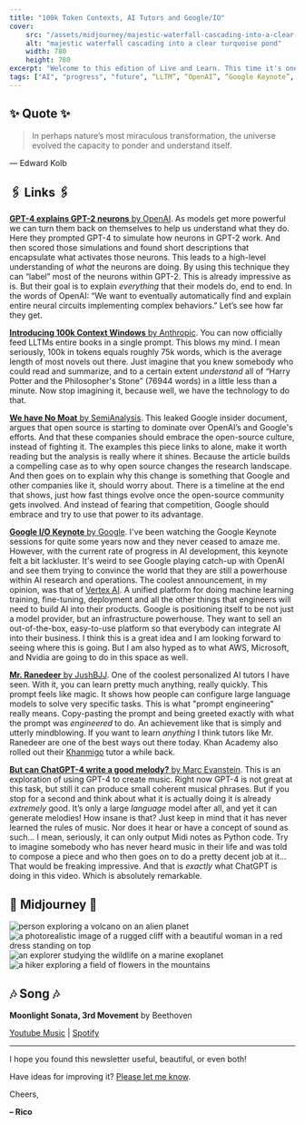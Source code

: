 ```yaml
---
title: "100k Token Contexts, AI Tutors and Google/IO"
cover:
    src: "/assets/midjourney/majestic-waterfall-cascading-into-a-clear-turquoise-pond.jpg"
    alt: "majestic waterfall cascading into a clear turquoise pond"
    width: 780
    height: 780
excerpt: "Welcome to this edition of Live and Learn. This time it's one of those editions, where the amount of things that have happened recently is simply incomprehensible. I cut out so much that I would have liked to include… And still, this edition grew beyond the 4-5 links that I try to set myself as a soft limit. AI is moving at an ever-accelerating pace and this becomes more and more evident the more I read about it. There are way over 100 tabs bookmarked that I haven’t read yet, and soon I will bookmark the next 100. And this to me is insane. It feels great to dig into all that is happening but at the same time, it’s overwhelming. Anyways. This edition contains some insights from the GoogleIO, a great article about how open source is taking over LLTM research by storm, and an exploration of the music generation capabilities of ChatGPT. As always I hope you find something useful and enjoy this newsletter."
tags: ["AI", "progress", "future", “LLTM”, “OpenAI”, “Google Keynote”, “Google”, “Vertex AI”, “Anthropic”, “GPT-4”, “AI tutors”, “generative AI”]
---
```


## ✨ Quote ✨

> In perhaps nature’s most miraculous transformation, the universe evolved the capacity to ponder and understand itself. 

— Edward Kolb

## 🖇️ Links 🖇️

[**GPT-4 explains GPT-2 neurons** by OpenAI](https://openai.com/research/language-models-can-explain-neurons-in-language-models). As models get more powerful we can turn them back on themselves to help us understand what they do. Here they prompted GPT-4 to simulate how neurons in GPT-2 work. And then scored those simulations and found short descriptions that encapsulate what activates those neurons. This leads to a high-level understanding of *what* the neurons are doing. By using this technique they can “label” most of the neurons within GPT-2. This is already impressive as is. But their goal is to explain *everything* that their models do, end to end. In the words of OpenAI: “We want to eventually automatically find and explain entire neural circuits implementing complex behaviors.” Let’s see how far they get. 

[**Introducing 100k Context Windows** by Anthropic](https://www.anthropic.com/index/100k-context-windows). You can now officially feed LLTMs entire books in a single prompt. This blows my mind. I mean seriously, 100k in tokens equals roughly 75k words, which is the average length of most novels out there. Just imagine that you knew somebody who could read and summarize, and to a certain extent *understand* all of “Harry Potter and the Philosopher's Stone” (76944 words) in a little less than a minute. Now stop imagining it, because well, we have the technology to do that. 

[**We have No Moat** by SemiAnalysis](https://www.semianalysis.com/p/google-we-have-no-moat-and-neither). This leaked Google insider document, argues that open source is starting to dominate over OpenAI’s and Google's efforts. And that these companies should embrace the open-source culture, instead of fighting it. The examples this piece links to alone, make it worth reading but the analysis is really where it shines. Because the article builds a compelling case as to why open source changes the research landscape. And then goes on to explain why this change is something that Google and other companies like it, should worry about. There is a timeline at the end that shows, just how fast things evolve once the open-source community gets involved. And instead of fearing that competition, Google should embrace and try to use that power to its advantage.

[**Google I/O Keynote** by Google](https://youtu.be/cNfINi5CNbY). I've been watching the Google Keynote sessions for quite some years now and they never ceased to amaze me. However, with the current rate of progress in AI development, this keynote felt a bit lackluster. It's weird to see Google playing catch-up with OpenAI and see them trying to convince the world that they are still a powerhouse within AI research and operations. The coolest announcement, in my opinion, was that of [Vertex AI](https://cloud.google.com/blog/products/ai-machine-learning/google-cloud-launches-vertex-ai-unified-platform-for-mlops?hl=en). A unified platform for doing machine learning training, fine-tuning, deployment and all the other things that engineers will need to build AI into their products. Google is positioning itself to be not just a model provider, but an infrastructure powerhouse. They want to sell an out-of-the-box, easy-to-use platform so that everybody can integrate AI into their business. I think this is a great idea and I am looking forward to seeing where this is going. But I am also hyped as to what AWS, Microsoft, and Nvidia are going to do in this space as well.  

[**Mr. Ranedeer** by JushBJJ](https://github.com/JushBJJ/Mr.-Ranedeer-AI-Tutor). One of the coolest personalized AI tutors I have seen. With it, you can learn pretty much anything, really quickly. This prompt feels like magic. It shows how people can configure large language models to solve very specific tasks. This is what "prompt engineering" really means. Copy-pasting the prompt and being greeted exactly with what the prompt was *engineered* to do. An achievement like that is simply and utterly mindblowing. If you want to learn *anything* I think tutors like Mr. Ranedeer are one of the best ways out there today. Khan Academy also rolled out their [Khanmigo](https://www.khanacademy.org/khan-labs)  tutor a while back.

[**But can ChatGPT-4 write a good melody?** by Marc Evanstein](https://www.youtube.com/watch?v=d_7EsKcn8nw). This is an exploration of using GPT-4 to create music. Right now GPT-4 is not great at this task, but still it can produce small coherent musical phrases. But if you stop for a second and think about what it is actually doing it is already *extremely* good. It’s only a large *language* model after all, and yet it can generate melodies! How insane is that? Just keep in mind that it has never learned the rules of music. Nor does it hear or have a concept of sound as such... I mean, seriously, it can only output Midi notes as Python code. Try to imagine somebody who has never heard music in their life and was told to compose a piece and who then goes on to do a pretty decent job at it... That would be freaking impressive. And that is *exactly* what ChatGPT is doing in this video. Which is absolutely remarkable.  

## 🌌 Midjourney 🌌

![person exploring a volcano on an alien planet](/assets/midjourney/person-exploring-a-volcano-on-an-alien-planet.jpg)
![a photorealistic image of a rugged cliff with a beautiful woman in a red dress standing on top](/assets/midjourney/a-photorealistic-image-of-a-rugged-cliff-with-a-beautiful-woman-in-a-red-dress-standing-on-top.jpg)
![an explorer studying the wildlife on a marine exoplanet](/assets/midjourney/an-explorer-studying-the-wildlife-on-a-marine-exoplanet.jpg)
![a hiker exploring a field of flowers in the mountains](/assets/midjourney/a-hiker-exploring-a-field-of-flowers-in-the-mountains.jpg)



## 🎶 Song 🎶

**Moonlight Sonata, 3rd Movement** by Beethoven

[Youtube Music](https://music.youtube.com/watch?v=BV7RkEL6oRc) | [Spotify](https://open.spotify.com/track/6jBT9MBVjX4kZ68IV6wHnH) 

---

I hope you found this newsletter useful, beautiful, or even both!

Have ideas for improving it? [Please let me know](https://airtable.com/shro1VeyG4lkNXkx2). 

Cheers,

**– Rico**
